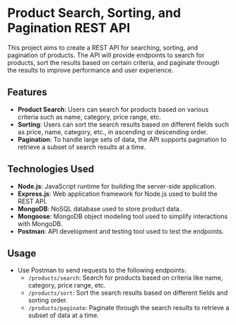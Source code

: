 # Product Search, Sorting, and Pagination REST API

This project aims to create a REST API for searching, sorting, and pagination of products. The API will provide endpoints to search for products, sort the results based on certain criteria, and paginate through the results to improve performance and user experience.

## Features

- **Product Search**: Users can search for products based on various criteria such as name, category, price range, etc.
- **Sorting**: Users can sort the search results based on different fields such as price, name, category, etc., in ascending or descending order.
- **Pagination**: To handle large sets of data, the API supports pagination to retrieve a subset of search results at a time.

## Technologies Used

- **Node.js**: JavaScript runtime for building the server-side application.
- **Express.js**: Web application framework for Node.js used to build the REST API.
- **MongoDB**: NoSQL database used to store product data.
- **Mongoose**: MongoDB object modeling tool used to simplify interactions with MongoDB.
- **Postman**: API development and testing tool used to test the endpoints.


## Usage

- Use Postman to send requests to the following endpoints:
  - `/products/search`: Search for products based on criteria like name, category, price range, etc.
  - `/products/sort`: Sort the search results based on different fields and sorting order.
  - `/products/paginate`: Paginate through the search results to retrieve a subset of data at a time.

